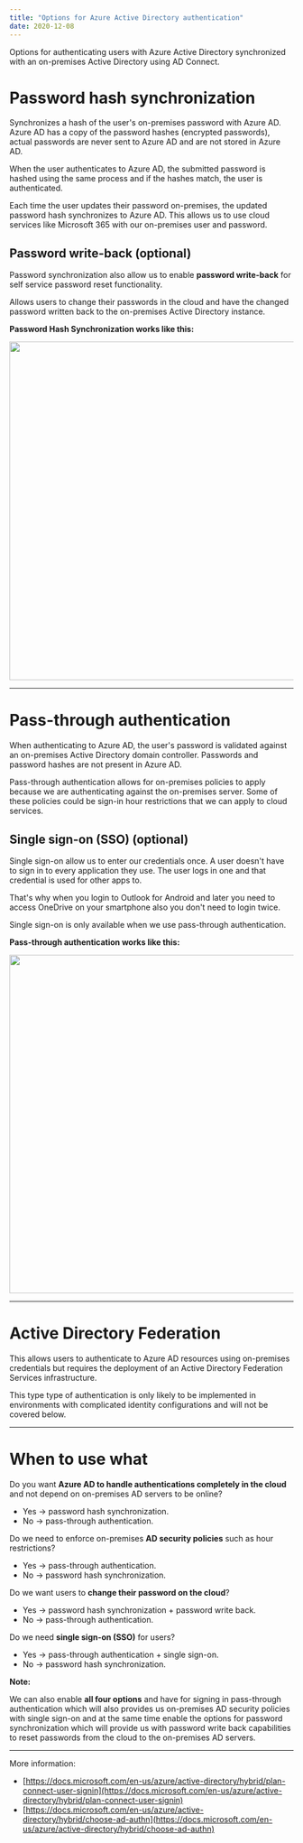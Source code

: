 ```yaml
---
title: "Options for Azure Active Directory authentication"
date: 2020-12-08
---
```

Options for authenticating users with Azure Active Directory synchronized with an on-premises Active Directory using AD Connect.

# Password hash synchronization
Synchronizes a hash of the user's on-premises password with Azure AD. Azure AD has a copy of the password hashes (encrypted passwords), actual passwords are never sent to Azure AD and are not stored in Azure AD.

When the user authenticates to Azure AD, the submitted password is hashed using the same process and if the hashes match, the user is authenticated.

Each time the user updates their password on-premises, the updated password hash synchronizes to Azure AD. This allows us to use cloud services like Microsoft 365 with our on-premises user and password.

## Password write-back (optional)
Password synchronization also allow us to enable **password write-back** for self service password reset functionality.

Allows users to change their passwords in the cloud and have the changed password written back to the on-premises Active Directory instance.

**Password Hash Synchronization works like this:**

<img src="https://docs.microsoft.com/en-us/azure/active-directory/hybrid/media/plan-connect-user-signin/passwordhash.png" width="600">

-----
# Pass-through authentication
When authenticating to Azure AD, the user's password is validated against an on-premises Active Directory domain controller. Passwords and password hashes are not present in Azure AD.

Pass-through authentication allows for on-premises policies to apply because we are authenticating against the on-premises server. Some of these policies could be sign-in hour restrictions that we can apply to cloud services.

## Single sign-on (SSO) (optional)
Single sign-on allow us to enter our credentials once. A user doesn't have to sign in to every application they use. The user logs in one and that credential is used for other apps to.

That's why when you login to Outlook for Android and later you need to access OneDrive on your smartphone also you don't need to login twice.

Single sign-on is only available when we use pass-through authentication.

**Pass-through authentication works like this:**

<img src="https://docs.microsoft.com/en-us/azure/active-directory/hybrid/media/plan-connect-user-signin/pta.png" width="600">

-----
# Active Directory Federation
This allows users to authenticate to Azure AD resources using on-premises credentials but requires the deployment of an Active Directory Federation Services infrastructure.

This type type of authentication is only likely to be implemented in environments with complicated identity configurations and will not be covered below.

-----
# When to use what

Do you want **Azure AD to handle authentications completely in the cloud** and not depend on on-premises AD servers to be online?
- Yes -> password hash synchronization. 
- No -> pass-through authentication.

Do we need to enforce on-premises **AD security policies** such as hour restrictions? 
- Yes -> pass-through authentication.
- No -> password hash synchronization. 

Do we want users to **change their password on the cloud**?
- Yes ->  password hash synchronization + password write back.
- No -> pass-through authentication.

Do we need **single sign-on (SSO)** for users?
- Yes -> pass-through authentication + single sign-on.
- No -> password hash synchronization.


**Note:**

We can also enable **all four options** and have for signing in pass-through authentication which will also provides us on-premises AD security policies with single sign-on and at the same time enable the options for password synchronization which will provide us with password write back capabilities to reset passwords from the cloud to the on-premises AD servers.
 

----
More information:
- [https://docs.microsoft.com/en-us/azure/active-directory/hybrid/plan-connect-user-signin](https://docs.microsoft.com/en-us/azure/active-directory/hybrid/plan-connect-user-signin)
- [https://docs.microsoft.com/en-us/azure/active-directory/hybrid/choose-ad-authn](https://docs.microsoft.com/en-us/azure/active-directory/hybrid/choose-ad-authn)



